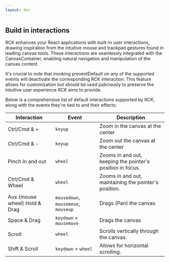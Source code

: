 ```yaml
---
layout: doc
---
```

## Build in interactions

RCK enhances your React applications with built-in user interactions, drawing inspiration from the intuitive mouse and trackpad gestures found in leading canvas tools. These interactions are seamlessly integrated with the CanvasContainer, enabling natural navigation and manipulation of the canvas content.

It's crucial to note that invoking preventDefault on any of the supported events will deactivate the corresponding RCK interaction. This feature allows for customization but should be used judiciously to preserve the intuitive user experience RCK aims to provide.

Below is a comprehensive list of default interactions supported by RCK, along with the events they're tied to and their effects:

| Interaction  | Event | Description |
| -----------  | ----- | ----------- |
| Ctrl/Cmd & + | `keyup` | Zoom in the canvas at the center |
| Ctrl/Cmd & - | `keyup` | Zoom out the canvas at the center |
| Pinch In and out | `wheel` | Zooms in and out, keeping the pointer's position in focus. |
| Ctrl/Cmd & Wheel | `wheel` | Zooms in and out, maintaining the pointer's position. |
| Aux (mouse wheel) Hold & Drag  | `mousedown`, `mousemove`, `mouseup`  | Drags (Pan) the canvas | 
| Space & Drag | `keydown` + `mousemove` | Drags the canvas |
| Scroll | `wheel` | Scrolls vertically through the canvas. |
| Shift & Scroll | `keydown` + `wheel` | Allows for horizontal scrolling. |